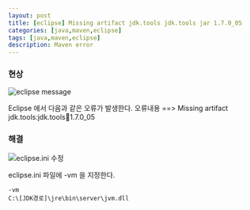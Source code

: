 ```yaml
---
layout: post
title: [eclipse] Missing artifact jdk.tools jdk.tools jar 1.7.0_05
categories: [java,maven,eclipse]
tags: [java,maven,eclipse]
description: Maven error
---
```


### 현상
![eclipse message](https://user-images.githubusercontent.com/288315/41399109-6a165914-6ff4-11e8-8492-979b37ac631b.png)

Eclipse 에서 다음과 같은 오류가 발생한다.
오류내용 ==> Missing artifact jdk.tools:jdk.tools:jar:1.7.0_05 

### 해결
![eclipse.ini 수정](https://user-images.githubusercontent.com/288315/41399079-5628245a-6ff4-11e8-8eac-ac00310d0282.png)

eclipse.ini 파일에 -vm 을 지정한다.
```
-vm
C:\[JDK경로]\jre\bin\server\jvm.dll
```